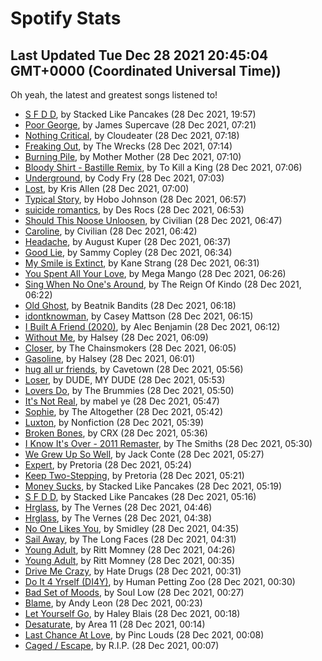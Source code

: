 
# Spotify Stats
## Last Updated Tue Dec 28 2021 20:45:04 GMT+0000 (Coordinated Universal Time))

Oh yeah, the latest and greatest songs listened to!

- [S F D D](https://www.last.fm/music/Stacked+Like+Pancakes/_/S+F+D+D), by Stacked Like Pancakes (28 Dec 2021, 19:57)
- [Poor George](https://www.last.fm/music/James+Supercave/_/Poor+George), by James Supercave (28 Dec 2021, 07:21)
- [Nothing Critical](https://www.last.fm/music/Cloudeater/_/Nothing+Critical), by Cloudeater (28 Dec 2021, 07:18)
- [Freaking Out](https://www.last.fm/music/The+Wrecks/_/Freaking+Out), by The Wrecks (28 Dec 2021, 07:14)
- [Burning Pile](https://www.last.fm/music/Mother+Mother/_/Burning+Pile), by Mother Mother (28 Dec 2021, 07:10)
- [Bloody Shirt - Bastille Remix](https://www.last.fm/music/To+Kill+a+King/_/Bloody+Shirt+-+Bastille+Remix), by To Kill a King (28 Dec 2021, 07:06)
- [Underground](https://www.last.fm/music/Cody+Fry/_/Underground), by Cody Fry (28 Dec 2021, 07:03)
- [Lost](https://www.last.fm/music/Kris+Allen/_/Lost), by Kris Allen (28 Dec 2021, 07:00)
- [Typical Story](https://www.last.fm/music/Hobo+Johnson/_/Typical+Story), by Hobo Johnson (28 Dec 2021, 06:57)
- [suicide romantics](https://www.last.fm/music/Des+Rocs/_/suicide+romantics), by Des Rocs (28 Dec 2021, 06:53)
- [Should This Noose Unloosen](https://www.last.fm/music/Civilian/_/Should+This+Noose+Unloosen), by Civilian (28 Dec 2021, 06:47)
- [Caroline](https://www.last.fm/music/Civilian/_/Caroline), by Civilian (28 Dec 2021, 06:42)
- [Headache](https://www.last.fm/music/August+Kuper/_/Headache), by August Kuper (28 Dec 2021, 06:37)
- [Good Lie](https://www.last.fm/music/Sammy+Copley/_/Good+Lie), by Sammy Copley (28 Dec 2021, 06:34)
- [My Smile is Extinct](https://www.last.fm/music/Kane+Strang/_/My+Smile+is+Extinct), by Kane Strang (28 Dec 2021, 06:31)
- [You Spent All Your Love](https://www.last.fm/music/Mega+Mango/_/You+Spent+All+Your+Love), by Mega Mango (28 Dec 2021, 06:26)
- [Sing When No One's Around](https://www.last.fm/music/The+Reign+Of+Kindo/_/Sing+When+No+One%27s+Around), by The Reign Of Kindo (28 Dec 2021, 06:22)
- [Old Ghost](https://www.last.fm/music/Beatnik+Bandits/_/Old+Ghost), by Beatnik Bandits (28 Dec 2021, 06:18)
- [idontknowman](https://www.last.fm/music/Casey+Mattson/_/idontknowman), by Casey Mattson (28 Dec 2021, 06:15)
- [I Built A Friend (2020)](https://www.last.fm/music/Alec+Benjamin/_/I+Built+A+Friend+(2020)), by Alec Benjamin (28 Dec 2021, 06:12)
- [Without Me](https://www.last.fm/music/Halsey/_/Without+Me), by Halsey (28 Dec 2021, 06:09)
- [Closer](https://www.last.fm/music/The+Chainsmokers/_/Closer), by The Chainsmokers (28 Dec 2021, 06:05)
- [Gasoline](https://www.last.fm/music/Halsey/_/Gasoline), by Halsey (28 Dec 2021, 06:01)
- [hug all ur friends](https://www.last.fm/music/Cavetown/_/hug+all+ur+friends), by Cavetown (28 Dec 2021, 05:56)
- [Loser](https://www.last.fm/music/DUDE,+MY+DUDE/_/Loser), by DUDE, MY DUDE (28 Dec 2021, 05:53)
- [Lovers Do](https://www.last.fm/music/The+Brummies/_/Lovers+Do), by The Brummies (28 Dec 2021, 05:50)
- [It's Not Real](https://www.last.fm/music/mabel+ye/_/It%27s+Not+Real), by mabel ye (28 Dec 2021, 05:47)
- [Sophie](https://www.last.fm/music/The+Altogether/_/Sophie), by The Altogether (28 Dec 2021, 05:42)
- [Luxton](https://www.last.fm/music/Nonfiction/_/Luxton), by Nonfiction (28 Dec 2021, 05:39)
- [Broken Bones](https://www.last.fm/music/CRX/_/Broken+Bones), by CRX (28 Dec 2021, 05:36)
- [I Know It's Over - 2011 Remaster](https://www.last.fm/music/The+Smiths/_/I+Know+It%27s+Over+-+2011+Remaster), by The Smiths (28 Dec 2021, 05:30)
- [We Grew Up So Well](https://www.last.fm/music/Jack+Conte/_/We+Grew+Up+So+Well), by Jack Conte (28 Dec 2021, 05:27)
- [Expert](https://www.last.fm/music/Pretoria/_/Expert), by Pretoria (28 Dec 2021, 05:24)
- [Keep Two-Stepping](https://www.last.fm/music/Pretoria/_/Keep+Two-Stepping), by Pretoria (28 Dec 2021, 05:21)
- [Money Sucks](https://www.last.fm/music/Stacked+Like+Pancakes/_/Money+Sucks), by Stacked Like Pancakes (28 Dec 2021, 05:19)
- [S F D D](https://www.last.fm/music/Stacked+Like+Pancakes/_/S+F+D+D), by Stacked Like Pancakes (28 Dec 2021, 05:16)
- [Hrglass](https://www.last.fm/music/The+Vernes/_/Hrglass), by The Vernes (28 Dec 2021, 04:46)
- [Hrglass](https://www.last.fm/music/The+Vernes/_/Hrglass), by The Vernes (28 Dec 2021, 04:38)
- [No One Likes You](https://www.last.fm/music/Smidley/_/No+One+Likes+You), by Smidley (28 Dec 2021, 04:35)
- [Sail Away](https://www.last.fm/music/The+Long+Faces/_/Sail+Away), by The Long Faces (28 Dec 2021, 04:31)
- [Young Adult](https://www.last.fm/music/Ritt+Momney/_/Young+Adult), by Ritt Momney (28 Dec 2021, 04:26)
- [Young Adult](https://www.last.fm/music/Ritt+Momney/_/Young+Adult), by Ritt Momney (28 Dec 2021, 00:35)
- [Drive Me Crazy](https://www.last.fm/music/Hate+Drugs/_/Drive+Me+Crazy), by Hate Drugs (28 Dec 2021, 00:31)
- [Do It 4 Yrself (DI4Y)](https://www.last.fm/music/Human+Petting+Zoo/_/Do+It+4+Yrself+(DI4Y)), by Human Petting Zoo (28 Dec 2021, 00:30)
- [Bad Set of Moods](https://www.last.fm/music/Soul+Low/_/Bad+Set+of+Moods), by Soul Low (28 Dec 2021, 00:27)
- [Blame](https://www.last.fm/music/Andy+Leon/_/Blame), by Andy Leon (28 Dec 2021, 00:23)
- [Let Yourself Go](https://www.last.fm/music/Haley+Blais/_/Let+Yourself+Go), by Haley Blais (28 Dec 2021, 00:18)
- [Desaturate](https://www.last.fm/music/Area+11/_/Desaturate), by Area 11 (28 Dec 2021, 00:14)
- [Last Chance At Love](https://www.last.fm/music/Pinc+Louds/_/Last+Chance+At+Love), by Pinc Louds (28 Dec 2021, 00:08)
- [Caged / Escape](https://www.last.fm/music/R.I.P./_/Caged+%2F+Escape), by R.I.P. (28 Dec 2021, 00:07)
